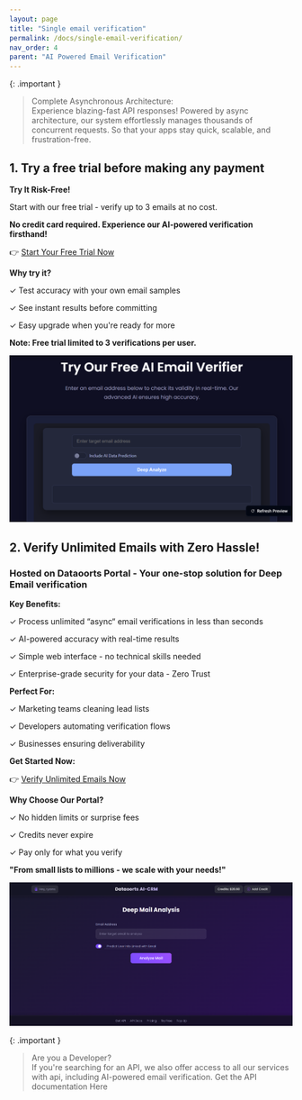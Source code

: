 ```yaml
---
layout: page
title: "Single email verification" 
permalink: /docs/single-email-verification/
nav_order: 4
parent: "AI Powered Email Verification"
---
```


{: .important }
>Complete Asynchronous Architecture:<br>
> Experience blazing-fast API responses! Powered by async architecture, our system effortlessly manages thousands of concurrent requests. So that your apps
> stay quick, scalable, and frustration-free.
> 

## 1. Try a free trial before making any payment

**Try It Risk-Free!**

Start with our free trial - verify up to 3 emails at no cost.

**No credit card required. Experience our AI-powered verification firsthand!**

👉 [Start Your Free Trial Now](https://mails.dataoorts.com/)

**Why try it?**

✓ Test accuracy with your own email samples

✓ See instant results before committing

✓ Easy upgrade when you're ready for more

**Note: Free trial limited to 3 verifications per user.**

![Dataoorts AI-Powered Mail Verification - Trial Purpose (Hosted in Hugging Face Spaces)](single_image_verification.png)

## 2. Verify Unlimited Emails with Zero Hassle!
### Hosted on Dataoorts Portal - Your one-stop solution for Deep Email verification
**Key Benefits:**

✓ Process unlimited “async“ email verifications in less than seconds

✓ AI-powered accuracy with real-time results

✓ Simple web interface - no technical skills needed

✓ Enterprise-grade security for your data - Zero Trust

**Perfect For:**

✓ Marketing teams cleaning lead lists

✓ Developers automating verification flows

✓ Businesses ensuring deliverability

**Get Started Now:**

👉 [Verify Unlimited Emails Now](https://cloud.dataoorts.com/aicrm_mails)

**Why Choose Our Portal?**

✓ No hidden limits or surprise fees

✓ Credits never expire

✓ Pay only for what you verify

**"From small lists to millions - we scale with your needs!"**

![Dataoorts AI-Powered Email Verification - Limitless (Hosted in Dataoorts Cloud)](single_image_verification_2.png)

{: .important }
> Are you a Developer?<br>
> If you're searching for an API, we also offer access to all our services with api, including AI-powered email verification. Get the API documentation Here

